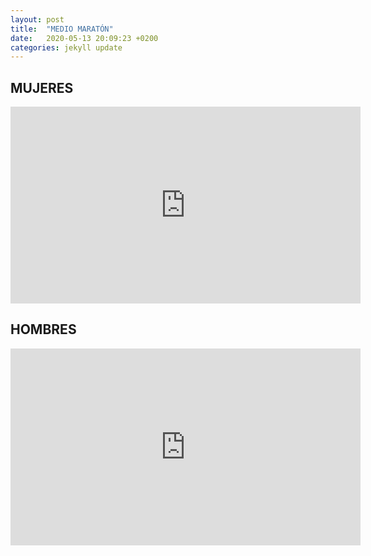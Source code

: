 ```yaml
---
layout: post
title:  "MEDIO MARATÓN"
date:   2020-05-13 20:09:23 +0200
categories: jekyll update
---
```


## MUJERES 
<iframe width="560" height="315" src="https://www.youtube.com/embed/aJkXwaM-bvA" frameborder="0" allow="accelerometer; autoplay; encrypted-media; gyroscope; picture-in-picture" allowfullscreen></iframe>


## HOMBRES
<iframe width="560" height="315" src="https://www.youtube.com/embed/FK8BL7yAxPk" frameborder="0" allow="accelerometer; autoplay; encrypted-media; gyroscope; picture-in-picture" allowfullscreen></iframe>
